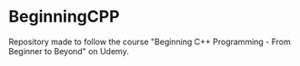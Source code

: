 # BeginningCPP

Repository made to follow the course "Beginning C++ Programming - From Beginner to Beyond" on Udemy.
